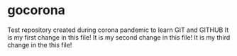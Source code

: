 # gocorona
Test repository created during corona pandemic to learn GIT and GITHUB
It is my first change in this file!
It is my second change in this file!
It is my third change in the this file!
